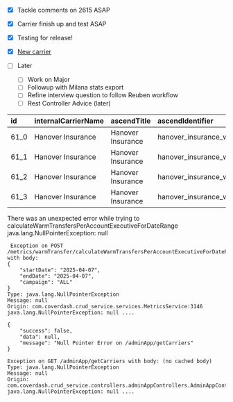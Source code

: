 - [x] Tackle comments on 2615 ASAP
- [x] Carrier finish up and test ASAP

- [x] Testing for release!
- [x] [New carrier](https://linear.app/coverdash/issue/WEB-2792/add-burns-and-wilcox-as-a-new-wholesale-carrier)
- [ ] Later 
	- [ ] Work on Major
	- [ ] Followup with Milana stats export
	- [ ] Refine interview question to follow Reuben workflow
	- [ ] Rest Controller Advice (later)

| id    | internalCarrierName | ascendTitle       | ascendIdentifier                      | policyType               | sellerCommissionRate | state | renewalSellerCommissionRate |
| :---- | :------------------ | :---------------- | :------------------------------------ | :----------------------- | :------------------- | :---- | :-------------------------- |
| 61\_0 | Hanover Insurance   | Hanover Insurance | hanover\_insurance\_worcester\_4f04ef | ALL                      | 0.15                 | ALL   | 0.15                        |
| 61\_1 | Hanover Insurance   | Hanover Insurance | hanover\_insurance\_worcester\_4f04ef | BUSINESS\_OWNERS\_POLICY | 0.15                 | ALL   | 0.18                        |
| 61\_2 | Hanover Insurance   | Hanover Insurance | hanover\_insurance\_worcester\_4f04ef | COMMERCIAL\_AUTO         | 0.15                 | ALL   | 0.12                        |
| 61\_3 | Hanover Insurance   | Hanover Insurance | hanover\_insurance\_worcester\_4f04ef | WORKERS\_COMP            | 0.11                 | ALL   | 0.09                        |
There was an unexpected error while trying to calculateWarmTransfersPerAccountExecutiveForDateRange
java.lang.NullPointerException: null

```
 Exception on POST /metrics/warmTransfer/calculateWarmTransfersPerAccountExecutiveForDateRange with body:
{
    "startDate": "2025-04-07",
    "endDate": "2025-04-07",
    "campaign": "ALL"
}
Type: java.lang.NullPointerException
Message: null
Origin: com.coverdash.crud_service.services.MetricsService:3146
java.lang.NullPointerException: null ....
```

```
{
    "success": false,
    "data": null,
    "message": "Null Pointer Error on /adminApp/getCarriers"
}

Exception on GET /adminApp/getCarriers with body: (no cached body)
Type: java.lang.NullPointerException
Message: null
Origin: com.coverdash.crud_service.controllers.adminAppControllers.AdminAppController:4969
java.lang.NullPointerException: null ....
```
